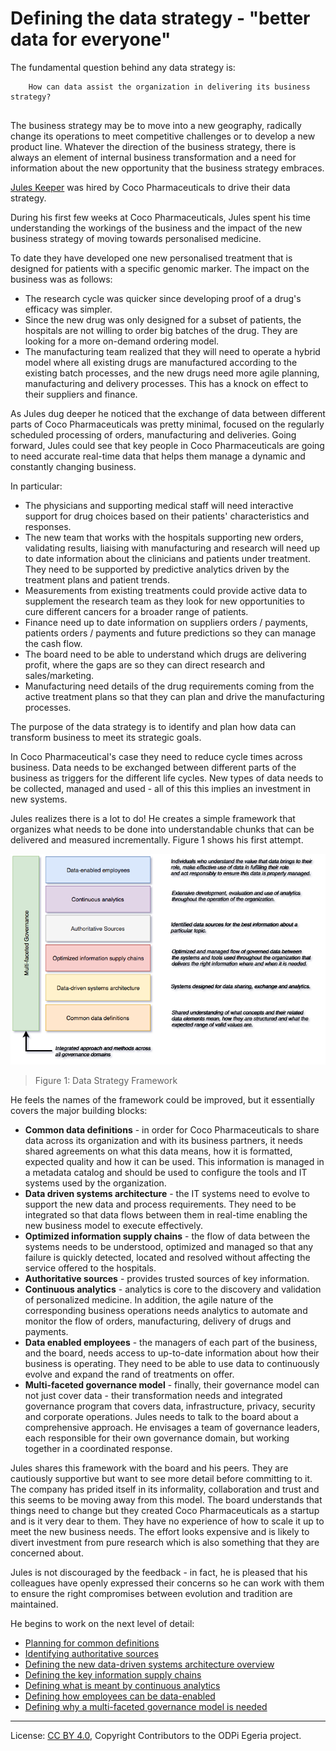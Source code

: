 <!-- SPDX-License-Identifier: CC-BY-4.0 -->
<!-- Copyright Contributors to the ODPi Egeria project. -->

# Defining the data strategy - "better data for everyone"

The fundamental question behind any data strategy is:

```
    How can data assist the organization in delivering its business strategy?
             
```

The business strategy may be to move into a new geography, radically change its operations to meet competitive challenges or to develop a new product line.
Whatever the direction of the business strategy, there is always an element of internal business transformation and a need for information about the new opportunity that the business strategy embraces.

[Jules Keeper](../../personas/jules-keeper.md) was hired by Coco Pharmaceuticals to drive their data strategy.

During his first few weeks at Coco Pharmaceuticals, Jules spent his time understanding the workings of the business and the impact of the new business strategy of moving towards personalised medicine.

To date they have developed one new personalised treatment that is designed for patients with a specific genomic marker.
The impact on the business was as follows:
* The research cycle was quicker since developing proof of a drug's efficacy was simpler.
* Since the new drug was only designed for a subset of patients, the hospitals are not willing to order big batches of the drug.   They are looking for a more on-demand ordering model.
* The manufacturing team realized that they will need to operate a hybrid model where all existing drugs are manufactured according to the existing batch processes, and the new drugs need more agile planning, manufacturing and delivery processes.  This has a knock on effect to their suppliers and finance.

As Jules dug deeper he noticed that the exchange of data between different parts of Coco Pharmaceuticals was pretty minimal, focused on the regularly scheduled processing of orders, manufacturing and deliveries.  Going forward, Jules could see that key people in Coco Pharmaceuticals are going to need accurate real-time data that helps them manage a dynamic and constantly changing business.

In particular:
* The physicians and supporting medical staff will need interactive support for drug choices based on their patients' characteristics and responses.
* The new team that works with the hospitals supporting new orders, validating results, liaising with manufacturing and research will need up to date information about the clinicians and patients under treatment.   They need to be supported by predictive analytics driven by the treatment plans and patient trends.
* Measurements from existing treatments could provide active data to supplement the research team as they look for new opportunities to cure different cancers for a broader range of patients.
* Finance need up to date information on suppliers orders / payments, patients orders / payments and future predictions so they can manage the cash flow.
* The board need to be able to understand which drugs are delivering profit, where the gaps are so they can direct research and sales/marketing.
* Manufacturing need details of the drug requirements coming from the active treatment plans so that they can plan and drive the manufacturing processes.

The purpose of the data strategy is to identify and plan how data can transform business to meet its strategic goals.

In Coco Pharmaceutical's case they need to reduce cycle times across business.  Data needs to be exchanged between different parts of the business as triggers for the different life cycles.   New types of data needs to be collected, managed and used - all of this this implies an investment in new systems.

Jules realizes there is a lot to do!  He creates a simple framework that organizes what needs to be done into understandable chunks that can be delivered and measured incrementally.  Figure 1 shows his first attempt.

![Figure 1](data-strategy-framework.png)
> Figure 1: Data Strategy Framework

He feels the names of the framework could be improved, but it essentially covers the major building blocks:

* **Common data definitions** - in order for Coco Pharmaceuticals to share data across its organization and with its
business partners, it needs shared agreements on what this data means, how it is formatted, expected quality and how it can be used.   This information is managed in a metadata catalog and should be used to configure the tools and IT systems used by the organization.
* **Data driven systems architecture** - the IT systems need to evolve to support the new data and process requirements.  They need to be integrated so that data flows between them in real-time enabling the new business model to execute effectively.
* **Optimized information supply chains** - the flow of data between the systems needs to be understood, optimized and managed so that any failure is quickly detected, located and resolved without affecting the service offered to the hospitals.
* **Authoritative sources** - provides trusted sources of key information.
* **Continuous analytics** - analytics is core to the discovery and validation of personalized medicine.  In addition, the agile nature of the corresponding business operations needs analytics to automate and monitor the flow of orders, manufacturing, delivery of drugs and payments.
* **Data enabled employees** - the managers of each part of the business, and the board, needs access to up-to-date information about how their business is operating.  They need to be able to use data to continuously evolve and expand the rand of treatments on offer.
* **Multi-faceted governance model** - finally, their governance model can not just cover data - their transformation needs and integrated governance program that covers data, infrastructure, privacy, security and corporate operations.  Jules needs to talk to the board about a comprehensive approach.  He envisages a team of governance leaders, each responsible for their own governance domain, but working together in a coordinated response.

Jules shares this framework with the board and his peers.  They are cautiously supportive but want to see more detail before committing to it.  The company has prided itself in its informality, collaboration and trust and this seems to be moving away from this model.  The board understands that things need to change but they created Coco Pharmaceuticals as a startup and is it very dear to them.  They have no experience of how to scale it up to meet the new business needs.  The effort looks expensive and is likely to divert investment from pure research which is also something that they are concerned about.

Jules is not discouraged by the feedback - in fact, he is pleased that his colleagues have openly expressed their concerns so he can work with them to ensure the right compromises between evolution and tradition are maintained.

He begins to work on the next level of detail:

* [Planning for common definitions](../planning-for-common-data-definitions)
* [Identifying authoritative sources](../identifying-authoritative-sources)
* [Defining the new data-driven systems architecture overview](../defining-new-systems-architecture-overview)
* [Defining the key information supply chains](../defining-information-supply-chains)
* [Defining what is meant by continuous analytics](../defining-continuous-analytics)
* [Defining how employees can be data-enabled](../defining-data-enabled-employees)
* [Defining why a multi-faceted governance model is needed](../defining-multi-faceted-governance)



----
License: [CC BY 4.0](https://creativecommons.org/licenses/by/4.0/),
Copyright Contributors to the ODPi Egeria project.
